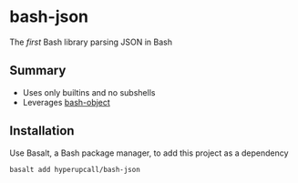 # bash-json

The _first_ Bash library parsing JSON in Bash

## Summary

- Uses only builtins and no subshells
- Leverages [bash-object](https://github.com/hyperupcall/bash-object)

## Installation

Use Basalt, a Bash package manager, to add this project as a dependency

```sh
basalt add hyperupcall/bash-json
```
